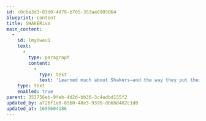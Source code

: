 ```yaml
---
id: c0cba3d3-83d0-4078-b705-353aa6905064
blueprint: content
title: SHAKERism
main_content:
  -
    id: lmy6weu1
    text:
      -
        type: paragraph
        content:
          -
            type: text
            text: 'Learned much about Shakers—and the way they put their spirituality into their work, actions, objects. etc. Lectured about them in my concrete books classes and took field trips with classes to the Canterbury Shakers in Maine.'
    type: text
    enabled: true
parent: 353756eb-9feb-4d2d-bb36-3c4adbd155f2
updated_by: a726f1e0-85b0-48e3-939b-db6b8482c1d0
updated_at: 1695604186
---
```

